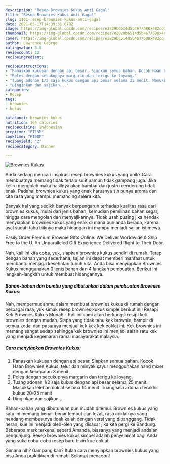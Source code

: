 ```yaml
---
description: "Resep Brownies Kukus Anti Gagal"
title: "Resep Brownies Kukus Anti Gagal"
slug: 1101-resep-brownies-kukus-anti-gagal
date: 2021-05-17T14:39:31.678Z
image: https://img-global.cpcdn.com/recipes/e2829b6514d5b467/680x482cq70/brownies-kukus-foto-resep-utama.jpg
thumbnail: https://img-global.cpcdn.com/recipes/e2829b6514d5b467/680x482cq70/brownies-kukus-foto-resep-utama.jpg
cover: https://img-global.cpcdn.com/recipes/e2829b6514d5b467/680x482cq70/brownies-kukus-foto-resep-utama.jpg
author: Lawrence George
ratingvalue: 3.8
reviewcount: 12
recipeingredient:

recipeinstructions:
- "Panaskan kukusan dengan api besar. Siapkan semua bahan. Kocok Haan Brownies Kukus; telur dan minyak sayur menggunakan hand mixer dengan kecepatan 3 menit."
- "Poles dengan secukupnya margarin dan terigu ke loyang."
- "Tuang adonan 1/2 saja kukus dengan api besar selama 25 menit. Masukkan lelehan coklat selama 10 menit. Tuang sisa adonan terakhir kukus 20-25 menit"
- "Dinginkan dan sajikan..."
categories:
- Resep
tags:
- brownies
- kukus

katakunci: brownies kukus 
nutrition: 164 calories
recipecuisine: Indonesian
preptime: "PT19M"
cooktime: "PT58M"
recipeyield: "2"
recipecategory: Dinner

---
```



![Brownies Kukus](https://img-global.cpcdn.com/recipes/e2829b6514d5b467/680x482cq70/brownies-kukus-foto-resep-utama.jpg)

Anda sedang mencari inspirasi resep brownies kukus yang unik? Cara membuatnya memang tidak terlalu sulit namun tidak gampang juga. Jika keliru mengolah maka hasilnya akan hambar dan justru cenderung tidak enak. Padahal brownies kukus yang enak harusnya sih punya aroma dan cita rasa yang mampu memancing selera kita.

Banyak hal yang sedikit banyak berpengaruh terhadap kualitas rasa dari brownies kukus, mulai dari jenis bahan, kemudian pemilihan bahan segar, hingga cara mengolah dan menyajikannya. Tidak usah pusing jika hendak menyiapkan brownies kukus yang enak di mana pun anda berada, karena asal sudah tahu triknya maka hidangan ini mampu menjadi sajian istimewa.

Easily Order Premium Brownie Gifts Online. We Deliver Worldwide &amp; Ship Free to the U. An Unparalleled Gift Experience Delivered Right to Their Door.


Nah, kali ini kita coba, yuk, siapkan brownies kukus sendiri di rumah. Tetap dengan bahan yang sederhana, sajian ini dapat memberi manfaat untuk membantu menjaga kesehatan tubuh kita. Anda bisa menyiapkan Brownies Kukus menggunakan 0 jenis bahan dan 4 langkah pembuatan. Berikut ini langkah-langkah untuk membuat hidangannya.

<!--inarticleads1-->

##### Bahan-bahan dan bumbu yang dibutuhkan dalam pembuatan Brownies Kukus:



Nah, mempermudahmu dalam membuat brownies kukus di rumah dengan berbagai rasa, yuk simak resep brownies kukus simple berikut ini! Resepi Kek Brownies Kukus Mudah - Kali ini kami akan berkongsi resipi kek brownies dengan mudah. Siapa yang tidak tahu kek brownie, hampir di semua kedai dan pasaraya menjual kek kek kek coklat ini. Kek brownies ini memang sangat sedap sehingga kek brownies ini menjadi salah satu kek yang menjadi kegemaran ramai masayarakat malaysia. 

<!--inarticleads2-->

##### Cara menyiapkan Brownies Kukus:

1. Panaskan kukusan dengan api besar. Siapkan semua bahan. Kocok Haan Brownies Kukus; telur dan minyak sayur menggunakan hand mixer dengan kecepatan 3 menit.
1. Poles dengan secukupnya margarin dan terigu ke loyang.
1. Tuang adonan 1/2 saja kukus dengan api besar selama 25 menit. Masukkan lelehan coklat selama 10 menit. Tuang sisa adonan terakhir kukus 20-25 menit
1. Dinginkan dan sajikan...


Bahan-bahan yang dibutuhkan pun mudah ditemui. Brownies kukus yang satu ini memang benar-benar lembut dan lezat, rasa coklatnya yang nendang membuatnya tidak kalah dengan versi yang dipanggang. Tidak heran, kue ini menjadi oleh-oleh yang disasar jika kita pergi ke Bandung. Beberapa merk terkenal seperti Amanda, biasanya yang menjadi andalan pengunjung. Resep brownies kukus simpel adalah penyelamat bagi Anda yang suka coba-coba resep baru bikin kue coklat. 

Gimana nih? Gampang kan? Itulah cara menyiapkan brownies kukus yang bisa Anda praktikkan di rumah. Selamat mencoba!

